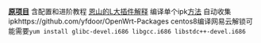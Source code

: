 **[原项目](https://github.com/P3TERX/Actions-OpenWrt)** 含配置和进阶教程
[恩山的L大插件解释](https://www.right.com.cn/forum/thread-344825-1-1.html)
编译单个ipk[方法]()
自动收集ipkhttps://github.com/yfdoor/OpenWrt-Packages
centos8编译网易云解锁可能需要`yum install glibc-devel.i686 libgcc.i686 libstdc++-devel.i686`

